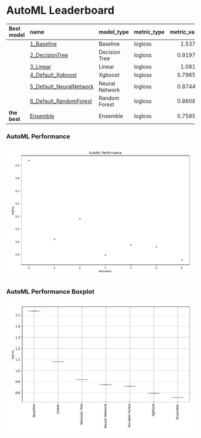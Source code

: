 # AutoML Leaderboard

| Best model   | name                                                         | model_type     | metric_type   |   metric_value |   train_time |
|:-------------|:-------------------------------------------------------------|:---------------|:--------------|---------------:|-------------:|
|              | [1_Baseline](1_Baseline/README.md)                           | Baseline       | logloss       |       1.53789  |         0.22 |
|              | [2_DecisionTree](2_DecisionTree/README.md)                   | Decision Tree  | logloss       |       0.919744 |        16.27 |
|              | [3_Linear](3_Linear/README.md)                               | Linear         | logloss       |       1.08111  |         8.77 |
|              | [4_Default_Xgboost](4_Default_Xgboost/README.md)             | Xgboost        | logloss       |       0.796518 |         9.79 |
|              | [5_Default_NeuralNetwork](5_Default_NeuralNetwork/README.md) | Neural Network | logloss       |       0.874461 |         0.93 |
|              | [6_Default_RandomForest](6_Default_RandomForest/README.md)   | Random Forest  | logloss       |       0.860851 |        10.59 |
| **the best** | [Ensemble](Ensemble/README.md)                               | Ensemble       | logloss       |       0.758586 |         0.14 |

### AutoML Performance
![AutoML Performance](ldb_performance.png)

### AutoML Performance Boxplot
![AutoML Performance Boxplot](ldb_performance_boxplot.png)